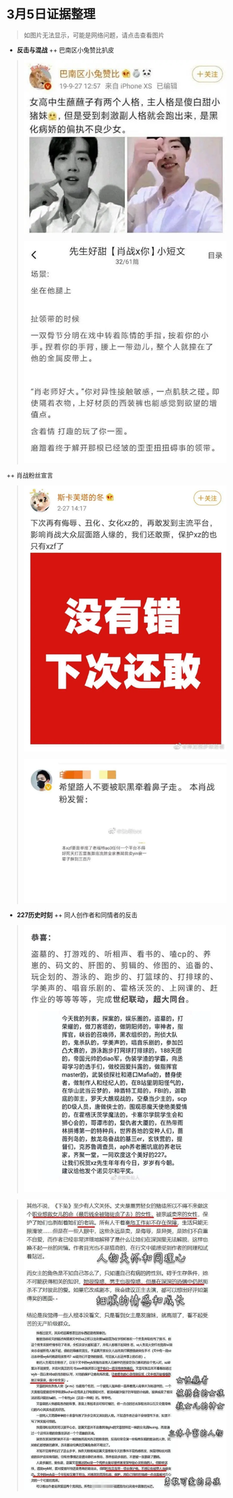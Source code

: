# 3月5日证据整理
>如图片无法显示，可能是网络问题，请点击查看图片
+ **反击与混战**
++ 巴南区小兔赞比扒皮
> ![image](https://github.com/Feb27HistoryMoment/XiaoZhanGate/blob/master/evidence0227/1.jpg)
>
> ![image](https://github.com/Feb27HistoryMoment/XiaoZhanGate/blob/master/evidence0227/2.png)

++ 肖战粉丝宣言
> ![image](https://github.com/Feb27HistoryMoment/XiaoZhanGate/blob/master/evidence0227/3.png)
>
> ![image](https://github.com/Feb27HistoryMoment/XiaoZhanGate/blob/master/evidence0227/4.png)

+ **227历史时刻**
++ 同人创作者和同情者的反击
> ![image](https://github.com/Feb27HistoryMoment/XiaoZhanGate/blob/master/evidence0227/5.png)

> ![image](https://github.com/Feb27HistoryMoment/XiaoZhanGate/blob/master/evidence0227/6.png)

